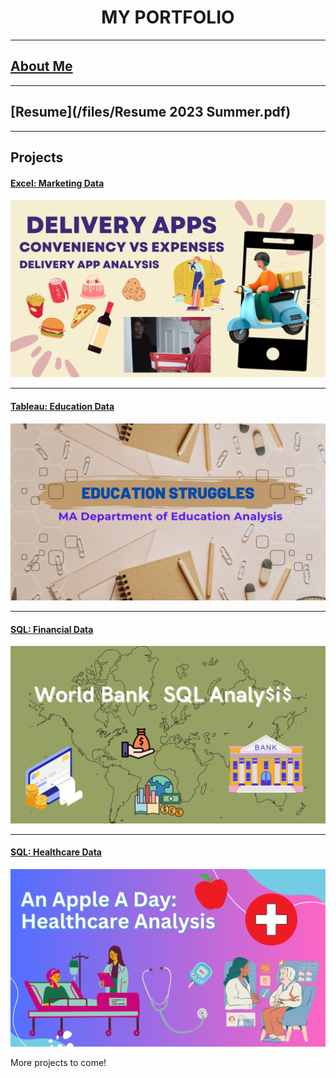 <h1 align="center"> MY PORTFOLIO </h1>

---

## [About Me](AboutMe.md)

---

## [Resume](/files/Resume 2023 Summer.pdf)

---

## Projects

#### [Excel: Marketing Data](https://www.linkedin.com/pulse/delivery-apps-conveniency-worth-expense-rebecca-chiaro%3FtrackingId=keNYUCyWMJjmph8Fcs6n8g%253D%253D/?trackingId=keNYUCyWMJjmph8Fcs6n8g%3D%3D)
[<img src="images/Data project 1 pic.png?raw=true"/>](https://www.linkedin.com/pulse/delivery-apps-conveniency-worth-expense-rebecca-chiaro%3FtrackingId=keNYUCyWMJjmph8Fcs6n8g%253D%253D/?trackingId=keNYUCyWMJjmph8Fcs6n8g%3D%3D)

---

#### [Tableau: Education Data](https://www.linkedin.com/pulse/ma-education-struggles-rebecca-chiaro%3FtrackingId=CS%252BA%252FAHDqD4ytJyBdAJloA%253D%253D/?trackingId=CS%2BA%2FAHDqD4ytJyBdAJloA%3D%3D)
[<img src="images/Success in Education.png?raw=true"/>](https://www.linkedin.com/pulse/ma-education-struggles-rebecca-chiaro%3FtrackingId=CS%252BA%252FAHDqD4ytJyBdAJloA%253D%253D/?trackingId=CS%2BA%2FAHDqD4ytJyBdAJloA%3D%3D)

---

#### [SQL: Financial Data](https://www.linkedin.com/pulse/world-bank-sql-analysis-rebecca-chiaro%3FtrackingId=GLvdZn4GQ4ymkh8TgH7V%252Bw%253D%253D/?trackingId=GLvdZn4GQ4ymkh8TgH7V%2Bw%3D%3D)
[<img src="images/World Bank SQL Analysis.jpg?raw=true"/>](https://www.linkedin.com/pulse/world-bank-sql-analysis-rebecca-chiaro/)

---

#### [SQL: Healthcare Data](https://www.linkedin.com/pulse/apple-day-healthcare-analysis-rebecca-chiaro-qupcc%3FtrackingId=0HqrHNj7TlaMd3UvbsQIxg%253D%253D/?trackingId=0HqrHNj7TlaMd3UvbsQIxg%3D%3D)
[<img src="images/Apple a Day.png?raw=true"/>](https://www.linkedin.com/pulse/apple-day-healthcare-analysis-rebecca-chiaro-qupcc%3FtrackingId=0HqrHNj7TlaMd3UvbsQIxg%253D%253D/?trackingId=0HqrHNj7TlaMd3UvbsQIxg%3D%3D)

More projects to come!




